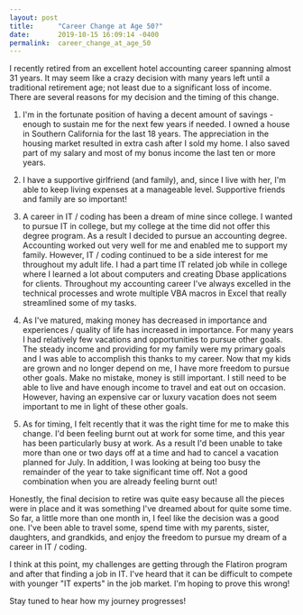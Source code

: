 ```yaml
---
layout: post
title:      "Career Change at Age 50?"
date:       2019-10-15 16:09:14 -0400
permalink:  career_change_at_age_50
---
```



I recently retired from an excellent hotel accounting career spanning almost 31 years.  It may seem like a crazy decision with many years left until a traditional retirement age; not least due to a significant loss of income.  There are several reasons for my decision and the timing of this change.

1. I'm in the fortunate position of having a decent amount of savings - enough to sustain me for the next few years if needed.  I owned a house in Southern California for the last 18 years.  The appreciation in the housing market resulted in extra cash after I sold my home.  I also saved part of my salary and most of my bonus income the last ten or more years.

2. I have a supportive girlfriend (and family), and, since I live with her, I'm able to keep living expenses at a manageable level.  Supportive friends and family are so important!

3. A career in IT / coding has been a dream of mine since college.  I wanted to pursue IT in college, but my college at the time did not offer this degree program.  As a result I decided to pursue an accounting degree.  Accounting worked out very well for me and enabled me to support my family.  However, IT / coding continued to be a side interest for me throughout my adult life.  I had a part time IT related job while in college where I learned a lot about computers and creating Dbase applications for clients.  Throughout my accounting career I've always excelled in the technical processes and wrote multiple VBA macros in Excel that really streamlined some of my tasks.

4. As I've matured, making money has decreased in importance and experiences / quality of life has increased in importance.  For many years I had relatively few vacations and opportunities to pursue other goals.  The steady income and providing for my family were my primary goals and I was able to accomplish this thanks to my career.  Now that my kids are grown and no longer depend on me, I have more freedom to pursue other goals.  Make no mistake, money is still important.  I still need to be able to live and have enough income to travel and eat out on occasion.  However, having an expensive car or luxury vacation does not seem important to me in light of these other goals.

5. As for timing, I felt recently that it was the right time for me to make this change.  I'd been feeling burnt out at work for some time, and this year has been particularly busy at work.  As a result I'd been unable to take more than one or two days off at a time and had to cancel a vacation planned for July.  In addition, I was looking at being too busy the remainder of the year to take significant time off.  Not a good combination when you are already feeling burnt out!

Honestly, the final decision to retire was quite easy because all the pieces were in place and it was something I've dreamed about for quite some time.  So far, a little more than one month in, I feel like the decision was a good one.  I've been able to travel some, spend time with my parents, sister, daughters, and grandkids, and enjoy the freedom to pursue my dream of a career in IT / coding.

I think at this point, my challenges are getting through the Flatiron program and after that finding a job in IT.  I've heard that it can be difficult to compete with younger "IT experts" in the job market.  I'm hoping to prove this wrong!

Stay tuned to hear how my journey progresses!


